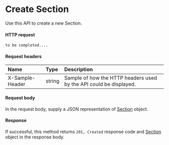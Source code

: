 # Create Section

Use this API to create a new Section.
#### HTTP request
```http
to be completed....
```
#### Request headers
| Name       | Type | Description|
|:---------------|:--------|:----------|
| X-Sample-Header  | string  | Sample of how the HTTP headers used by the API could be displayed.|

#### Request body
In the request body, supply a JSON representation of [Section](../api/section.md) object.


#### Response
If successful, this method returns `201, Created` response code and [Section](../resources/section.md) object in the response body.
